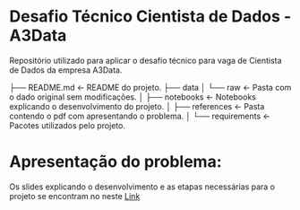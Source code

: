 # Desafio Técnico Cientista de Dados - A3Data

Repositório utilizado para aplicar o desafio técnico para vaga de Cientista de Dados da empresa A3Data.

├── README.md          <- README do projeto.
├── data
│   └── raw            <- Pasta com o dado original sem modificações.
│
├── notebooks          <- Notebooks explicando o desenvolvimento do projeto.
│
├── references         <- Pasta contendo o pdf com apresentando o problema.
│
└── requirements       <- Pacotes utilizados pelo projeto.

# Apresentação do problema:

Os slides explicando o desenvolvimento e as etapas necessárias para o projeto se encontram no neste [Link](https://docs.google.com/presentation/d/1XaHFgaFWGDY2-EXJvFt6xsCKUUVVB8CwlghiX7ClR-w/edit?usp=sharing)